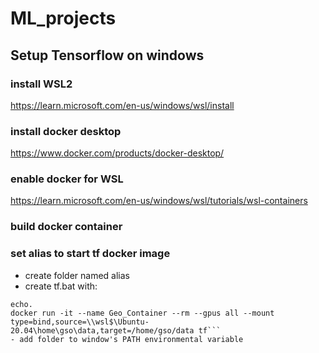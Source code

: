 # ML_projects

## Setup Tensorflow on windows

### install WSL2
https://learn.microsoft.com/en-us/windows/wsl/install

### install docker desktop
https://www.docker.com/products/docker-desktop/

### enable docker for WSL
https://learn.microsoft.com/en-us/windows/wsl/tutorials/wsl-containers

### build docker container

### set alias to start tf docker image
- create folder named alias
- create tf.bat with:
```@echo off
echo.
docker run -it --name Geo_Container --rm --gpus all --mount type=bind,source=\\wsl$\Ubuntu-20.04\home\gso\data,target=/home/gso/data tf```
- add folder to window's PATH environmental variable
